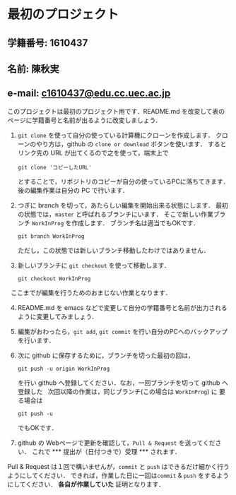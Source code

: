 # 最初のプロジェクト

## 学籍番号: 1610437
## 名前: 陳秋実
## e-mail: c1610437@edu.cc.uec.ac.jp

このプロジェクトは最初のプロジェクト用です．README.md を改変して表のページに学籍番号と名前が出るように改変しましょう．

1.  ``git clone``  を使って自分の使っている計算機にクローンを作成します．
    クローンのやり方は，github の `clone or download` ボタンを使います．
    するとリンク先の URL が出てくるので之を使って，端末上で

    ```git clone 'コピーしたURL'```

    とすることで，リポジトリのコピーが自分の使っているPCに落ちてきます．
    後の編集作業は自分の PC で行います．

2.  つぎに branch を切って，あたらしい編集を開始出来る状態にします．
    最初の状態では，``master`` と呼ばれるブランチにいます．
    そこで新しい作業ブランチ ``WorkInProg`` を作成します．
    ブランチ名は適当でもOKです．

    ```git branch WorkInProg```

    ただし，この状態では新しいブランチ移動したわけではありません．

3.  新しいブランチに ``git checkout`` を使って移動します．

    ```git checkout WorkInProg```

    ここまでが編集を行うためのおまじない作業となります．

4.  README.md を emacs などで変更して自分の学籍番号と名前が出力されるように変更してみましょう．

5.  編集がおわったら，``git add``, ``git commit`` を行い自分のPCへのバックアップを行います．

6.  次に github に保存するために，ブランチを切った最初の回は，

    ```git push -u origin WorkInProg ```

    を行い github へ登録してください．なお，一回ブランチを切って github へ登録した
    次回以降の作業は，同じブランチ(この場合は `WorkInProg`) に 要る場合は

    ```git push -u ```

    でもOKです．

7.  github の Webページで更新を確認して，``Pull & Request`` を送ってください．
    これで *** 提出が（日付つきで）受理 *** されます．

Pull & Request は１回で構いませんが，``commit`` と ``push`` はできるだけ細かく行うようにしてください．
できれば，作業した日に一回は``commit`` & ``push`` をするようにしてください．
**各自が作業していた** 証明となります．

